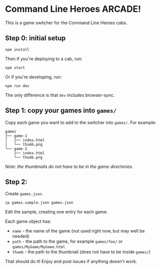 # Command Line Heroes ARCADE!

This is a game switcher for the Command Line Heroes cabs.

## Step 0: initial setup

    npm install

Then if you're deploying to a cab, run:

    npm start

Or if you're developing, run:

    npm run dev

The only difference is that `dev` includes browser-sync.

## Step 1: copy your games into `games/`

Copy each game you want to add to the switcher into `games/`.  For example:

```
games
├── game-1
│   ├── index.html
│   └── thumb.png
└── game-2
    ├── index.html
    └── thumb.png
```
*Note: the thumbnails do not have to be in the game directories.*

## Step 2: 

Create `games.json`.

    cp games.sample.json games.json

Edit the sample, creating one entry for each game.

Each game object has:

 - `name` - the name of the game (not used right now, but may well be needed)
 - `path` - the path to the game, for example `games/foo/` or `games/MyGame/MyGame.html`
 - `thumb` - the path to the thumbnail (does not have to be inside `games/`)


That should do it!  Enjoy and post issues if anything doesn't work.
